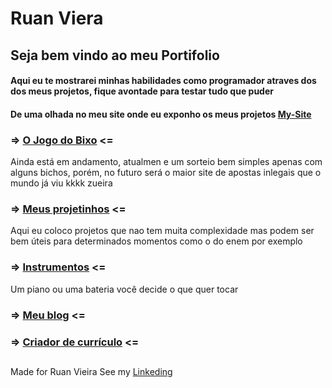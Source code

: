 # Ruan Viera
  
## Seja bem vindo ao meu Portifolio
#### Aqui eu te mostrarei minhas habilidades como programador atraves dos dos meus projetos, fique avontade para testar tudo que puder
#### De uma olhada no meu site onde eu exponho os meus projetos [My-Site](https://runnanc-137.github.io/WebSite-s/)

### => [O Jogo do Bixo](https://github.com/RunnanC-137/Website-s/tree/main/Jogo_do_Bixo) <=

  Ainda está em andamento, atualmen e um sorteio bem simples apenas com alguns bichos, porém, no futuro será o maior site de apostas inlegais que o mundo já viu kkkk zueira  

### => [Meus projetinhos](https://github.com/RunnanC-137/Website-s/tree/main/projetinhos) <=

<p>
  Aqui eu coloco projetos que nao tem muita complexidade mas podem ser bem úteis para determinados momentos como o do enem por exemplo
</p>

### => [Instrumentos](https://github.com/RunnanC-137/Website-s/tree/main/Instrumentos) <=

Um piano ou uma bateria você decide o que quer tocar

### => [Meu blog](https://github.com/RunnanC-137/Website-s/tree/main/My_Blog) <=

### => [Criador de currículo](https://github.com/RunnanC-137/Website-s/tree/main/Criador_De_Curriculo) <=



##

Made for Ruan Vieira See my [Linkeding](https://www.linkedin.com/ruan-viera-04a9ab1b9)
